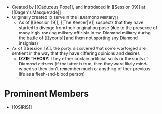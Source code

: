 - Created by [[Caduceus Pope]], and introduced in [[Session 09]] at [[Dagen's Masquerade]]
- Originally created to serve in the [[Diamond Military]]
	- As of [[Session 19]], [[The Keeper|V]] suspects that they have started to diverge from their original purpose (due to the presence of many high-ranking military officials in the Diamond military during the battle of [[Lycoris]] and them not sporting any Diamond insignias)
- As of [[Session 18]], the party discovered that some warforged are sentient in the way that they have differing opinions and desires
	- **IZZIE THEORY:** They either contain artificial souls or the souls of Diamond citizens (if the latter is true, then they were likely mind-wiped so they don't remember much or anything of their previous life as a flesh-and-blood person)

# Prominent Members
- [[OSIRIS]]